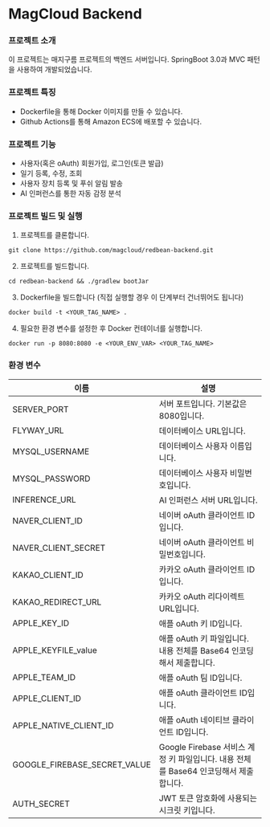 # MagCloud Backend
### 프로젝트 소개
이 프로젝트는 매지구름 프로젝트의 백엔드 서버입니다. SpringBoot 3.0과 MVC 패턴을 사용하여 개발되었습니다.

### 프로젝트 특징
- Dockerfile을 통해 Docker 이미지를 만들 수 있습니다.
- Github Actions를 통해 Amazon ECS에 배포할 수 있습니다.

### 프로젝트 기능
- 사용자(혹은 oAuth) 회원가입, 로그인(토큰 발급)
- 일기 등록, 수정, 조회
- 사용자 장치 등록 및 푸쉬 알림 발송
- AI 인퍼런스를 통한 자동 감정 분석

### 프로젝트 빌드 및 실행
1. 프로젝트를 클론합니다.
```shell
git clone https://github.com/magcloud/redbean-backend.git
```
2. 프로젝트를 빌드합니다.
```shell
cd redbean-backend && ./gradlew bootJar
```
3. Dockerfile을 빌드합니다 (직접 실행할 경우 이 단계부터 건너뛰어도 됩니다)
```shell
docker build -t <YOUR_TAG_NAME> .
```
4. 필요한 환경 변수를 설정한 후 Docker 컨테이너를 실행합니다.
```shell
docker run -p 8080:8080 -e <YOUR_ENV_VAR> <YOUR_TAG_NAME>
```

### 환경 변수
|이름| 설명                                           |
|---|----------------------------------------------|
|SERVER_PORT| 서버 포트입니다. 기본값은 8080입니다.|
|FLYWAY_URL| 데이터베이스 URL입니다.                               |
|MYSQL_USERNAME| 데이터베이스 사용자 이름입니다.                            |
|MYSQL_PASSWORD| 데이터베이스 사용자 비밀번호입니다.                          |
|INFERENCE_URL| AI 인퍼런스 서버 URL입니다.                           |
|NAVER_CLIENT_ID| 네이버 oAuth 클라이언트 ID입니다.                       |
|NAVER_CLIENT_SECRET| 네이버 oAuth 클라이언트 비밀번호입니다.                     |
|KAKAO_CLIENT_ID| 카카오 oAuth 클라이언트 ID입니다.                       |
|KAKAO_REDIRECT_URL| 카카오 oAuth 리다이렉트 URL입니다.                      |
|APPLE_KEY_ID| 애플 oAuth 키 ID입니다.                            |
|APPLE_KEYFILE_value| 애플 oAuth 키 파일입니다. 내용 전체를 Base64 인코딩해서 제출합니다. |
|APPLE_TEAM_ID| 애플 oAuth 팀 ID입니다.                            |
|APPLE_CLIENT_ID| 애플 oAuth 클라이언트 ID입니다.                       |
|APPLE_NATIVE_CLIENT_ID| 애플 oAuth 네이티브 클라이언트 ID입니다.                  |
|GOOGLE_FIREBASE_SECRET_VALUE| Google Firebase 서비스 계정 키 파일입니다. 내용 전체를 Base64 인코딩해서 제출합니다. |
|AUTH_SECRET| JWT 토큰 암호화에 사용되는 시크릿 키입니다.                     |
